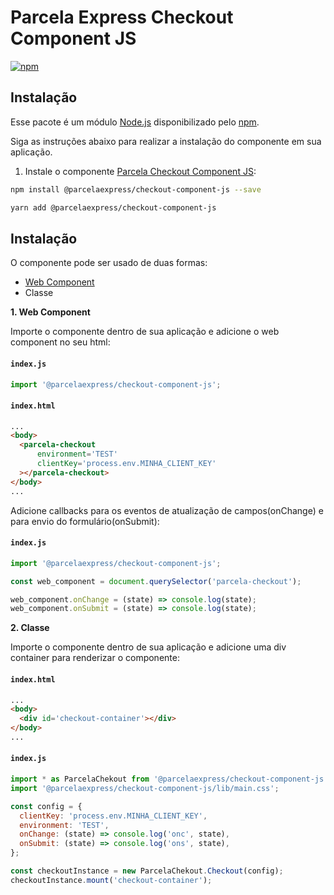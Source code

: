 # Parcela Express Checkout Component JS

[![npm](https://img.shields.io/npm/v/@parcelaexpress/checkout-react-component.svg)](https://www.npmjs.com/package/@parcelaexpress/checkout-component-js)

## Instalação

Esse pacote é um módulo [Node.js](https://nodejs.org/en/) disponibilizado pelo 
[npm](https://www.npmjs.com/).

Siga as instruções abaixo para realizar a instalação do componente em sua aplicação.

1. Instale o componente [Parcela Checkout Component JS](https://www.npmjs.com/package/@parcelaexpress/checkout-component-js):

  ```sh
  npm install @parcelaexpress/checkout-component-js --save
  ```

  ```sh
  yarn add @parcelaexpress/checkout-component-js
  ```

## Instalação

O componente pode ser usado de duas formas:
- [Web Component](https://www.webcomponents.org/introduction) 
- Classe

**1. Web Component**
 
Importe o componente dentro de sua aplicação e adicione o web component no seu html:

#### **`index.js`**
  ```js
import '@parcelaexpress/checkout-component-js';
  ```
#### **`index.html`**
  ```html
...
<body>
    <parcela-checkout 
        environment='TEST' 
        clientKey='process.env.MINHA_CLIENT_KEY'
    ></parcela-checkout>
</body>
...
  ```

Adicione callbacks para os eventos de atualização de campos(onChange) e para envio do formulário(onSubmit):

#### **`index.js`**
  ```js
import '@parcelaexpress/checkout-component-js';

const web_component = document.querySelector('parcela-checkout');

web_component.onChange = (state) => console.log(state);
web_component.onSubmit = (state) => console.log(state);
  ```

**2. Classe**

Importe o componente dentro de sua aplicação e adicione uma div container para renderizar o componente:

#### **`index.html`**
  ```html
...
<body>
    <div id='checkout-container'></div>
</body>
...
  ```

  #### **`index.js`**
  ```js
import * as ParcelaChekout from '@parcelaexpress/checkout-component-js';
import '@parcelaexpress/checkout-component-js/lib/main.css';

const config = {
    clientKey: 'process.env.MINHA_CLIENT_KEY',
    environment: 'TEST',
    onChange: (state) => console.log('onc', state),
    onSubmit: (state) => console.log('ons', state),
};

const checkoutInstance = new ParcelaChekout.Checkout(config);
checkoutInstance.mount('checkout-container');
  ```